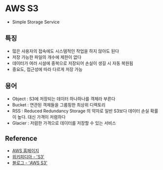 # AWS S3
- Simple Storage Service

## 특징
- 많은 사용자의 접속에도 시스템적인 작업을 하지 않아도 된다
- 저장 가능한 파일의 개수에 제한이 없다
- 데이터가 여러 시설에 중복으로 저장되어 손실이 생길 시 자동 복원됨
- 중요도, 접근성에 따라 다르게 저장 가능

## 용어
- Object : S3에 저장되는 데이터 하나하나를 객체라 부른다
- Bucket : 연관된 객체들을 그룹핑한 최상위 디렉토리
- RSS : Reduced Redundancy Storage 의 약자로 일반 S3보다 데이터 손실 확률이 높다. 대신 가격이 저렴하다
- Glacier : 저렴한 가격으로 데이터를 저장할 수 있는 서비스

## Reference
- [AWS 홈페이지](https://aws.amazon.com/ko/s3/)
- [위키피디아 - 'S3'](https://ko.wikipedia.org/wiki/%EC%95%84%EB%A7%88%EC%A1%B4_S3)
- [블로그 - 'AWS S3'](https://dev.classmethod.jp/articles/for-beginner-s3-explanation/)